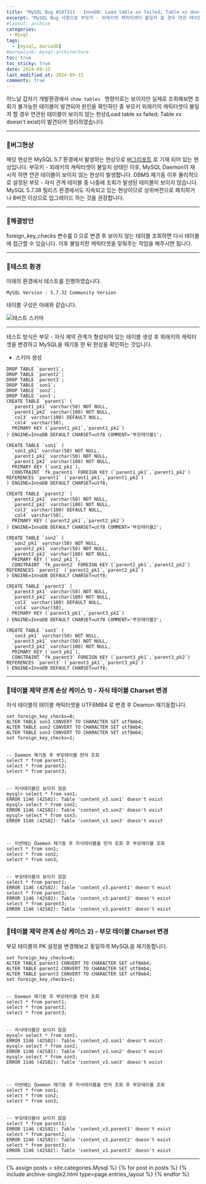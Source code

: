 ```yaml
---
title: "MySQL Bug #107311	InnoDB: Load table xx failed; Table xx doesn't exist"
excerpt: "MySQL Bug 사항으로 부모키 - 외래키의 캐릭터셋이 불일치 할 경우 연관 테이블이 사라지는 현상을 정리합니다."
#layout: archive
categories:
 - Mysql
tags:
  - [mysql, mariadb]
#permalink: mysql-architecture
toc: true
toc_sticky: true
date: 2024-09-15
last_modified_at: 2024-09-15
comments: true
---
```


어느날 갑자기 개발환경에서 ```show tables ``` 명령어로는 보이지만 실제로 조회해보면 조회가 불가능한 테이블이 발견되어 원인을 확인하던 중 부모키 외래키의 캐릭터셋이 불일치 할 경우 연관된 테이블이 보이지 않는 현상(Load table xx failed; Table xx doesn't exist)이 발견되어 정리하였습니다.

---

### 🚀버그현상

해당 현상은 MySQL 5.7 환경에서 발생하는 현상으로 [버그리포트](https://bugs.mysql.com/bug.php?id=107311) 로 기재 되어 있는 현상입니다. 부모키 - 외래키의 캐릭터셋이 불일치 상태인 이후, MySQL Daemon이 재시작 하면 연관 테이블이 보이지 않는 현상이 발생합니다. DBMS 재기동 이후 물리적으로 설정된 부모 - 자식 관계 테이블 중 나중에 조회가 발생된 테이블이 보이지 않습니다. MySQL 5.7.38 릴리즈 환경에서도 지속되고 있는 현상이므로 상위버전으로 패치하거나 8버전 이상으로 업그레이드 하는 것을 권장합니다.

---
### 🚀해결방안
foreign_key_checks 변수를 0 으로 변경 후 보이지 않는 테이블 조회하면 다시 테이블에 접근할 수 있습니다. 이후 불일치한 캐릭터셋을 맞춰주는 작업을 해주시면 됩니다.


---

### 🚀테스트 환경
아래의 환경에서 테스트를 진행하였습니다.

```
MySQL Version : 5.7.32 Community Version
```

테이블 구성은 아래와 같습니다.

![테스트 스키마](https://github.com/user-attachments/assets/c716b6c3-6e16-491b-b10d-630076d8aac4 "테스트 스키마")

---

테스트 방식은 부모 - 자식 제약 관계가 형성되어 있는 테이블 생성 후 외래키의 캐릭터셋을 변경하고 MySQL을 재기동 한 뒤 현상을 확인하는 것입니다.


- 스키마 생성
```
DROP TABLE `parent1`;
DROP TABLE `parent2`;
DROP TABLE `parent3`;
DROP TABLE `son1`;
DROP TABLE `son2`;
DROP TABLE `son3`;
CREATE TABLE `parent1` (
  `parent1_pk1` varchar(50) NOT NULL,
  `parent1_pk2` varchar(100) NOT NULL,
  `col3` varchar(100) DEFAULT NULL,
  `col4` varchar(50),
  PRIMARY KEY (`parent1_pk1`,`parent1_pk2`)
) ENGINE=InnoDB DEFAULT CHARSET=utf8 COMMENT='부모테이블1';

CREATE TABLE `son1` (
  `son1_pk1` varchar(50) NOT NULL,
  `parent1_pk1` varchar(50) NOT NULL,
  `parent1_pk2` varchar(100) NOT NULL,
  PRIMARY KEY (`son1_pk1`),
  CONSTRAINT `fk_parent1` FOREIGN KEY (`parent1_pk1`,`parent1_pk2`) REFERENCES `parent1` (`parent1_pk1`,`parent1_pk2`)
) ENGINE=InnoDB DEFAULT CHARSET=utf8;

CREATE TABLE `parent2` (
  `parent2_pk1` varchar(50) NOT NULL,
  `parent2_pk2` varchar(100) NOT NULL,
  `col3` varchar(100) DEFAULT NULL,
  `col4` varchar(50),
  PRIMARY KEY (`parent2_pk1`,`parent2_pk2`)
) ENGINE=InnoDB DEFAULT CHARSET=utf8 COMMENT='부모테이블2';

CREATE TABLE `son2` (
  `son2_pk1` varchar(50) NOT NULL,
  `parent2_pk1` varchar(50) NOT NULL,
  `parent2_pk2` varchar(100) NOT NULL,
  PRIMARY KEY (`son2_pk1`),
  CONSTRAINT `fk_parent2` FOREIGN KEY (`parent2_pk1`,`parent2_pk2`) REFERENCES `parent2` (`parent2_pk1`,`parent2_pk2`)
) ENGINE=InnoDB DEFAULT CHARSET=utf8;

CREATE TABLE `parent3` (
  `parent3_pk1` varchar(50) NOT NULL,
  `parent3_pk2` varchar(100) NOT NULL,
  `col3` varchar(100) DEFAULT NULL,
  `col4` varchar(50),
  PRIMARY KEY (`parent3_pk1`,`parent3_pk2`)
) ENGINE=InnoDB DEFAULT CHARSET=utf8 COMMENT='부모테이블3';

CREATE TABLE `son3` (
  `son3_pk1` varchar(50) NOT NULL,
  `parent3_pk1` varchar(50) NOT NULL,
  `parent3_pk2` varchar(100) NOT NULL,
  PRIMARY KEY (`son3_pk1`),
  CONSTRAINT `fk_parent3` FOREIGN KEY (`parent3_pk1`,`parent3_pk2`) REFERENCES `parent3` (`parent3_pk1`,`parent3_pk2`)
) ENGINE=InnoDB DEFAULT CHARSET=utf8;
```

---


### 🚀테이블 제약 관계 손상 케이스 1) - 자식 테이블 Charset 변경

자식 테이블의 테이블 캐릭터셋을 UTF8MB4 로 변경 후 Deamon 재기동합니다.
```
set foreign_key_checks=0;
ALTER TABLE son1 CONVERT TO CHARACTER SET utf8mb4;
ALTER TABLE son2 CONVERT TO CHARACTER SET utf8mb4;
ALTER TABLE son3 CONVERT TO CHARACTER SET utf8mb4;
set foreign_key_checks=1;


-- Daemon 재기동 후 부모테이블 먼저 조회
select * from parent1;
select * from parent2;
select * from parent3;


-- 자식테이블은 보이지 않음
mysql> select * from son1;
ERROR 1146 (42S02): Table 'content_v3.son1' doesn't exist
mysql> select * from son2;
ERROR 1146 (42S02): Table 'content_v3.son2' doesn't exist
mysql> select * from son3;
ERROR 1146 (42S02): Table 'content_v3.son3' doesn't exist



-- 이번에는 Daemon 재기동 후 자식테이블을 먼저 조회 후 부모테이블 조회
select * from son1;
select * from son2;
select * from son3;


-- 부모테이블이 보이지 않음
select * from parent1;
ERROR 1146 (42S02): Table 'content_v3.parent1' doesn't exist
select * from parent2;
ERROR 1146 (42S02): Table 'content_v3.parent2' doesn't exist
select * from parent3;
ERROR 1146 (42S02): Table 'content_v3.parent3' doesn't exist

```

---


### 🚀테이블 제약 관계 손상 케이스 2) - 부모 테이블 Charset 변경

부모 테이블의 PK 설정을 변경해보고 동일하게 MySQL을 재기동합니다.

```
set foreign_key_checks=0;
ALTER TABLE parent1 CONVERT TO CHARACTER SET utf8mb4;
ALTER TABLE parent2 CONVERT TO CHARACTER SET utf8mb4;
ALTER TABLE parent3 CONVERT TO CHARACTER SET utf8mb4;
set foreign_key_checks=1;


-- Daemon 재기동 후 부모테이블 먼저 조회
select * from parent1;
select * from parent2;
select * from parent3;


-- 자식테이블은 보이지 않음
mysql> select * from son1;
ERROR 1146 (42S02): Table 'content_v3.son1' doesn't exist
mysql> select * from son2;
ERROR 1146 (42S02): Table 'content_v3.son2' doesn't exist
mysql> select * from son3;
ERROR 1146 (42S02): Table 'content_v3.son3' doesn't exist



-- 이번에는 Daemon 재기동 후 자식테이블을 먼저 조회 후 부모테이블 조회
select * from son1;
select * from son2;
select * from son3;


-- 부모테이블이 보이지 않음
select * from parent1;
ERROR 1146 (42S02): Table 'content_v3.parent1' doesn't exist
select * from parent2;
ERROR 1146 (42S02): Table 'content_v3.parent2' doesn't exist
select * from parent3;
ERROR 1146 (42S02): Table 'content_v3.parent3' doesn't exist

```


---
{% assign posts = site.categories.Mysql %}
{% for post in posts %} {% include archive-single2.html type=page.entries_layout %} {% endfor %}